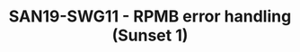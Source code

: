 ---
categories:
- san19
description: TBD
image:
  featured: 'true'
  path: /assets/images/featured-images/san19/SAN19-SWG11.png
session_attendee_num: '6'
session_id: SAN19-SWG11
session_room: Developers Rooms
session_slot:
  end_time: '2019-09-25 17:00:00'
  start_time: '2019-09-25 16:30:00'
session_speakers:
- speaker_bio: Joakim has been a Linux user for about 15 years where he spent most
    of the time in his professional career working with security for embedded devices.
    The last five years he has been heading Security Working Group in Linaro who are
    working with various upstream projects related to Security where OP-TEE is one
    of the key projects for that group.
  speaker_company: Linaro
  speaker_image: /assets/images/speakers/san19/joakim-bech.jpg
  speaker_location: Sweden
  speaker_name: Joakim Bech
  speaker_position: Principal Engineer Security
  speaker_url: http://joakimbech.com
  speaker_username: joakim.bech
session_track: Security
tag: session
tags:
- Keynote
title: SAN19-SWG11 - RPMB error handling (Sunset 1)
---